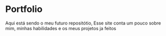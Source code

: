 # Portfolio

Aqui está sendo o meu futuro repositótio, Esse site conta um pouco sobre mim, minhas habilidades e os meus projetos ja feitos
